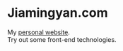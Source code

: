 Jiamingyan.com
==============
My [personal website](http://jiamingyan.com).<br>
Try out some front-end technologies.
